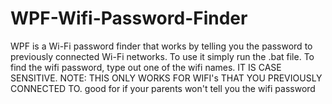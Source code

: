 # WPF-Wifi-Password-Finder
WPF is a Wi-Fi password finder that works by telling you the password to previously connected Wi-Fi networks.
To use it simply run the .bat file.
To find the wifi password, type out one of the wifi names. IT IS CASE SENSITIVE.
NOTE: THIS ONLY WORKS FOR WIFI's THAT YOU PREVIOUSLY CONNECTED TO.
good for if your parents won't tell you the wifi password
